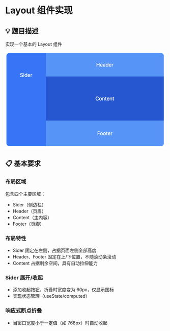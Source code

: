 # Layout 组件实现

## 💡 题目描述

实现一个基本的 Layout 组件

<img src="../../public/layout.png" alt="layout" />

## 📋 基本要求

### 布局区域

包含四个主要区域：

* Sider（侧边栏）
* Header（页眉）
* Content（主内容）
* Footer（页脚）

### 布局特性

* Sider 固定在左侧，占据页面左侧全部高度
* Header、Footer 固定在上/下位置，不随滚动条滚动
* Content 占据剩余空间，具有自动拉伸能力

### Sider 展开/收起

* 添加收起按钮，折叠时宽度变为 60px，仅显示图标
* 实现状态管理（useState/computed）

### 响应式断点折叠

* 当窗口宽度小于一定值（如 768px）时自动收起

